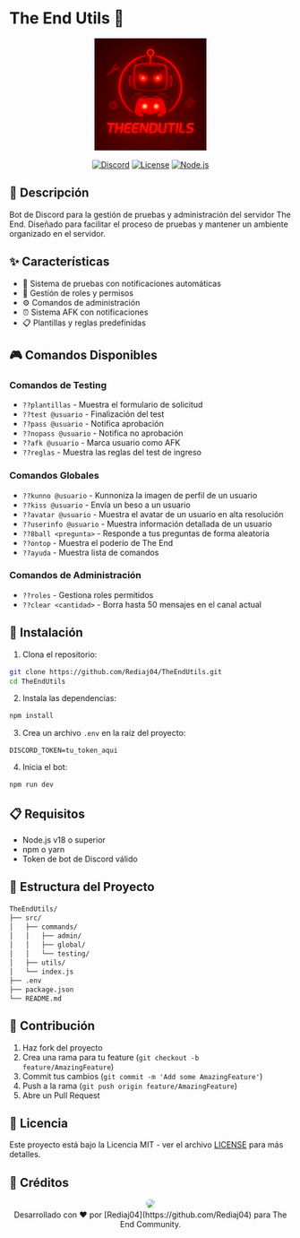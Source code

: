 # The End Utils 🤖

<div align="center">
  <img src="Logo.png" alt="The End Utils Logo" width="200"/>
  
  [![Discord](https://img.shields.io/discord/1227460757524975678?color=7289DA&label=Discord&logo=discord&logoColor=white)](https://discord.gg/3pFVWqJfaW)
  [![License](https://img.shields.io/badge/License-MIT-yellow.svg)](LICENSE)
  [![Node.js](https://img.shields.io/badge/Node.js-v18-green.svg)](https://nodejs.org/)
</div>

## 📝 Descripción

Bot de Discord para la gestión de pruebas y administración del servidor The End. Diseñado para facilitar el proceso de pruebas y mantener un ambiente organizado en el servidor.

## ✨ Características

- 🎯 Sistema de pruebas con notificaciones automáticas
- 👥 Gestión de roles y permisos
- ⚙️ Comandos de administración
- ⏰ Sistema AFK con notificaciones
- 📋 Plantillas y reglas predefinidas

## 🎮 Comandos Disponibles

### Comandos de Testing
- `??plantillas` - Muestra el formulario de solicitud
- `??test @usuario` - Finalización del test
- `??pass @usuario` - Notifica aprobación
- `??nopass @usuario` - Notifica no aprobación
- `??afk @usuario` - Marca usuario como AFK
- `??reglas` - Muestra las reglas del test de ingreso

### Comandos Globales
- `??kunno @usuario` - Kunnoniza la imagen de perfil de un usuario
- `??kiss @usuario` - Envía un beso a un usuario
- `??avatar @usuario` - Muestra el avatar de un usuario en alta resolución
- `??userinfo @usuario` - Muestra información detallada de un usuario
- `??8ball <pregunta>` - Responde a tus preguntas de forma aleatoria
- `??ontop` - Muestra el poderío de The End
- `??ayuda` - Muestra lista de comandos

### Comandos de Administración
- `??roles` - Gestiona roles permitidos
- `??clear <cantidad>` - Borra hasta 50 mensajes en el canal actual

## 🚀 Instalación

1. Clona el repositorio:
```bash
git clone https://github.com/Rediaj04/TheEndUtils.git
cd TheEndUtils
```

2. Instala las dependencias:
```bash
npm install
```

3. Crea un archivo `.env` en la raíz del proyecto:
```env
DISCORD_TOKEN=tu_token_aqui
```

4. Inicia el bot:
```bash
npm run dev
```

## 📋 Requisitos

- Node.js v18 o superior
- npm o yarn
- Token de bot de Discord válido

## 📁 Estructura del Proyecto

```
TheEndUtils/
├── src/
│   ├── commands/
│   │   ├── admin/
│   │   ├── global/
│   │   └── testing/
│   ├── utils/
│   └── index.js
├── .env
├── package.json
└── README.md
```

## 🤝 Contribución

1. Haz fork del proyecto
2. Crea una rama para tu feature (`git checkout -b feature/AmazingFeature`)
3. Commit tus cambios (`git commit -m 'Add some AmazingFeature'`)
4. Push a la rama (`git push origin feature/AmazingFeature`)
5. Abre un Pull Request

## 📄 Licencia

Este proyecto está bajo la Licencia MIT - ver el archivo [LICENSE](LICENSE) para más detalles.

## 🌟 Créditos

<div align="center">
  <img src="https://github.com/Rediaj04.png" width="100" style="border-radius: 50%"/>
  <br/>
  Desarrollado con ❤️ por [Rediaj04](https://github.com/Rediaj04) para The End Community.
</div> 